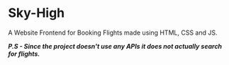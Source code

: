 # Sky-High
A Website Frontend for Booking Flights made using HTML, CSS and JS. 

***P.S - Since the project doesn't use any APIs it does not actually search for flights.***
